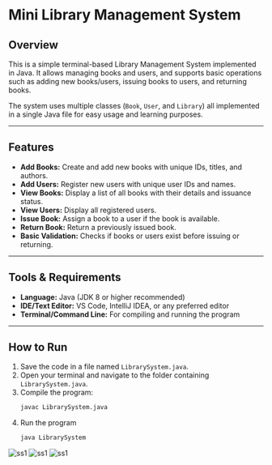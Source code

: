 # Mini Library Management System

## Overview
This is a simple terminal-based Library Management System implemented in Java. It allows managing books and users, and supports basic operations such as adding new books/users, issuing books to users, and returning books.

The system uses multiple classes (`Book`, `User`, and `Library`) all implemented in a single Java file for easy usage and learning purposes.

---

## Features

- **Add Books:** Create and add new books with unique IDs, titles, and authors.
- **Add Users:** Register new users with unique user IDs and names.
- **View Books:** Display a list of all books with their details and issuance status.
- **View Users:** Display all registered users.
- **Issue Book:** Assign a book to a user if the book is available.
- **Return Book:** Return a previously issued book.
- **Basic Validation:** Checks if books or users exist before issuing or returning.

---

## Tools & Requirements

- **Language:** Java (JDK 8 or higher recommended)
- **IDE/Text Editor:** VS Code, IntelliJ IDEA, or any preferred editor
- **Terminal/Command Line:** For compiling and running the program

---

## How to Run

1. Save the code in a file named `LibrarySystem.java`.
2. Open your terminal and navigate to the folder containing `LibrarySystem.java`.
3. Compile the program:
   ```bash
   javac LibrarySystem.java
4. Run the program
   ```bash
   java LibrarySystem

![ss1](screenshots/ss1.png)
![ss1](screenshots/ss2.png)
![ss1](screenshots/ss3.png)
